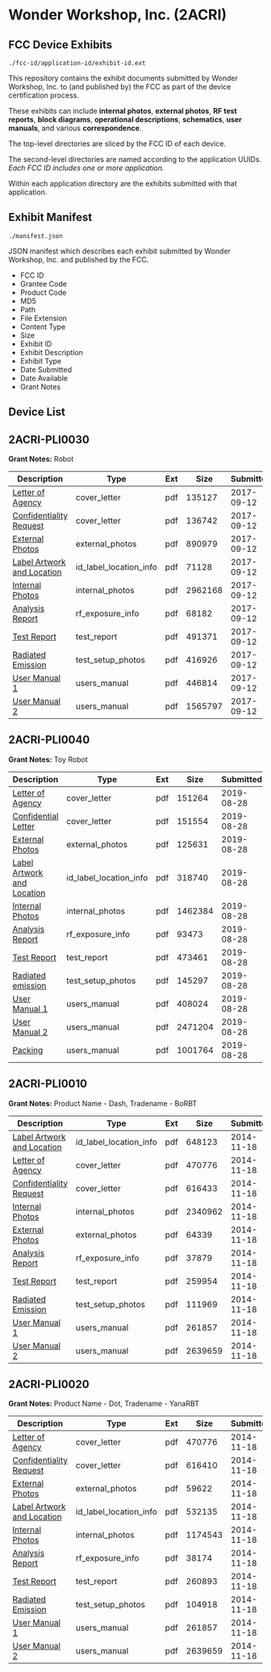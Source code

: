 # Wonder Workshop, Inc. (2ACRI)
## FCC Device Exhibits

```
./fcc-id/application-id/exhibit-id.ext
```

This repository contains the exhibit documents submitted by Wonder Workshop, Inc. to (and published by) the FCC as part of the device certification process.

These exhibits can include **internal photos**, **external photos**, **RF test reports**, **block diagrams**, **operational descriptions**, **schematics**, **user manuals**, and various **correspondence**.

The top-level directories are sliced by the FCC ID of each device.

The second-level directories are named according to the application UUIDs. *Each FCC ID includes one or more application.*

Within each application directory are the exhibits submitted with that application. 

## Exhibit Manifest

```
./manifest.json
```

JSON manifest which describes each exhibit submitted by Wonder Workshop, Inc. and published by the FCC.

- FCC ID
- Grantee Code
- Product Code
- MD5
- Path
- File Extension
- Content Type
- Size
- Exhibit ID
- Exhibit Description
- Exhibit Type
- Date Submitted
- Date Available
- Grant Notes

## Device List
## 2ACRI-PLI0030
**Grant Notes:** Robot

| Description | Type | Ext | Size | Submitted | Available |
| ----------- | ---- | --- | ---- | --------- | --------- |
| [Letter of Agency](2ACRI-PLI0030/1b961c2a3bb193127e12e6e228e37ca1/3556383.pdf) | cover_letter | pdf | 135127 | 2017-09-12 | 2017-09-12 |
| [Confidentiality Request](2ACRI-PLI0030/1b961c2a3bb193127e12e6e228e37ca1/3556384.pdf) | cover_letter | pdf | 136742 | 2017-09-12 | 2017-09-12 |
| [External Photos](2ACRI-PLI0030/1b961c2a3bb193127e12e6e228e37ca1/3556390.pdf) | external_photos | pdf | 890979 | 2017-09-12 | 2018-03-12 |
| [Label Artwork and Location](2ACRI-PLI0030/1b961c2a3bb193127e12e6e228e37ca1/3556394.pdf) | id_label_location_info | pdf | 71128 | 2017-09-12 | 2017-09-12 |
| [Internal Photos](2ACRI-PLI0030/1b961c2a3bb193127e12e6e228e37ca1/3556391.pdf) | internal_photos | pdf | 2962168 | 2017-09-12 | 2018-03-12 |
| [Analysis Report](2ACRI-PLI0030/1b961c2a3bb193127e12e6e228e37ca1/3556395.pdf) | rf_exposure_info | pdf | 68182 | 2017-09-12 | 2017-09-12 |
| [Test Report](2ACRI-PLI0030/1b961c2a3bb193127e12e6e228e37ca1/3556388.pdf) | test_report | pdf | 491371 | 2017-09-12 | 2017-09-12 |
| [Radiated Emission](2ACRI-PLI0030/1b961c2a3bb193127e12e6e228e37ca1/3556389.pdf) | test_setup_photos | pdf | 416926 | 2017-09-12 | 2018-03-12 |
| [User Manual 1](2ACRI-PLI0030/1b961c2a3bb193127e12e6e228e37ca1/3556392.pdf) | users_manual | pdf | 446814 | 2017-09-12 | 2018-03-12 |
| [User Manual 2](2ACRI-PLI0030/1b961c2a3bb193127e12e6e228e37ca1/3556393.pdf) | users_manual | pdf | 1565797 | 2017-09-12 | 2018-03-12 |
## 2ACRI-PLI0040
**Grant Notes:** Toy Robot

| Description | Type | Ext | Size | Submitted | Available |
| ----------- | ---- | --- | ---- | --------- | --------- |
| [Letter of Agency](2ACRI-PLI0040/388115b29874c723b3a05b0516e4ede5/4417262.pdf) | cover_letter | pdf | 151264 | 2019-08-28 | 2019-08-28 |
| [Confidential Letter](2ACRI-PLI0040/388115b29874c723b3a05b0516e4ede5/4417263.pdf) | cover_letter | pdf | 151554 | 2019-08-28 | 2019-08-28 |
| [External Photos](2ACRI-PLI0040/388115b29874c723b3a05b0516e4ede5/4417269.pdf) | external_photos | pdf | 125631 | 2019-08-28 | 2019-08-28 |
| [Label Artwork and Location](2ACRI-PLI0040/388115b29874c723b3a05b0516e4ede5/4417271.pdf) | id_label_location_info | pdf | 318740 | 2019-08-28 | 2019-08-28 |
| [Internal Photos](2ACRI-PLI0040/388115b29874c723b3a05b0516e4ede5/4417270.pdf) | internal_photos | pdf | 1462384 | 2019-08-28 | 2019-08-28 |
| [Analysis Report](2ACRI-PLI0040/388115b29874c723b3a05b0516e4ede5/4417274.pdf) | rf_exposure_info | pdf | 93473 | 2019-08-28 | 2019-08-28 |
| [Test Report](2ACRI-PLI0040/388115b29874c723b3a05b0516e4ede5/4417267.pdf) | test_report | pdf | 473461 | 2019-08-28 | 2019-08-28 |
| [Radiated emission](2ACRI-PLI0040/388115b29874c723b3a05b0516e4ede5/4417268.pdf) | test_setup_photos | pdf | 145297 | 2019-08-28 | 2019-08-28 |
| [User Manual 1](2ACRI-PLI0040/388115b29874c723b3a05b0516e4ede5/4417272.pdf) | users_manual | pdf | 408024 | 2019-08-28 | 2019-08-28 |
| [User Manual 2](2ACRI-PLI0040/388115b29874c723b3a05b0516e4ede5/4417273.pdf) | users_manual | pdf | 2471204 | 2019-08-28 | 2019-08-28 |
| [Packing](2ACRI-PLI0040/388115b29874c723b3a05b0516e4ede5/4417284.pdf) | users_manual | pdf | 1001764 | 2019-08-28 | 2019-08-28 |
## 2ACRI-PLI0010
**Grant Notes:** Product Name - Dash, Tradename - BoRBT

| Description | Type | Ext | Size | Submitted | Available |
| ----------- | ---- | --- | ---- | --------- | --------- |
| [Label Artwork and Location](2ACRI-PLI0010/1107199da57848c11fdbd5ead3dc24ca/2448241.pdf) | id_label_location_info | pdf | 648123 | 2014-11-18 | 2014-11-18 |
| [Letter of Agency](2ACRI-PLI0010/1107199da57848c11fdbd5ead3dc24ca/2448231.pdf) | cover_letter | pdf | 470776 | 2014-11-18 | 2014-11-18 |
| [Confidentiality Request](2ACRI-PLI0010/1107199da57848c11fdbd5ead3dc24ca/2448232.pdf) | cover_letter | pdf | 616433 | 2014-11-18 | 2014-11-18 |
| [Internal Photos](2ACRI-PLI0010/1107199da57848c11fdbd5ead3dc24ca/2448240.pdf) | internal_photos | pdf | 2340962 | 2014-11-18 | 2015-01-02 |
| [External Photos](2ACRI-PLI0010/1107199da57848c11fdbd5ead3dc24ca/2448239.pdf) | external_photos | pdf | 64339 | 2014-11-18 | 2015-01-02 |
| [Analysis Report](2ACRI-PLI0010/1107199da57848c11fdbd5ead3dc24ca/2448242.pdf) | rf_exposure_info | pdf | 37879 | 2014-11-18 | 2014-11-18 |
| [Test Report](2ACRI-PLI0010/1107199da57848c11fdbd5ead3dc24ca/2448243.pdf) | test_report | pdf | 259954 | 2014-11-18 | 2014-11-18 |
| [Radiated Emission](2ACRI-PLI0010/1107199da57848c11fdbd5ead3dc24ca/2448238.pdf) | test_setup_photos | pdf | 111969 | 2014-11-18 | 2015-01-02 |
| [User Manual 1](2ACRI-PLI0010/1107199da57848c11fdbd5ead3dc24ca/2448233.pdf) | users_manual | pdf | 261857 | 2014-11-18 | 2015-01-02 |
| [User Manual 2](2ACRI-PLI0010/1107199da57848c11fdbd5ead3dc24ca/2448234.pdf) | users_manual | pdf | 2639659 | 2014-11-18 | 2015-01-02 |
## 2ACRI-PLI0020
**Grant Notes:** Product Name - Dot, Tradename - YanaRBT

| Description | Type | Ext | Size | Submitted | Available |
| ----------- | ---- | --- | ---- | --------- | --------- |
| [Letter of Agency](2ACRI-PLI0020/bff5009732e877f6f5813b713613d89d/2448231.pdf) | cover_letter | pdf | 470776 | 2014-11-18 | 2014-11-18 |
| [Confidentiality Request](2ACRI-PLI0020/bff5009732e877f6f5813b713613d89d/2448289.pdf) | cover_letter | pdf | 616410 | 2014-11-18 | 2014-11-18 |
| [External Photos](2ACRI-PLI0020/bff5009732e877f6f5813b713613d89d/2448296.pdf) | external_photos | pdf | 59622 | 2014-11-18 | 2015-01-02 |
| [Label Artwork and Location](2ACRI-PLI0020/bff5009732e877f6f5813b713613d89d/2448298.pdf) | id_label_location_info | pdf | 532135 | 2014-11-18 | 2014-11-18 |
| [Internal Photos](2ACRI-PLI0020/bff5009732e877f6f5813b713613d89d/2448297.pdf) | internal_photos | pdf | 1174543 | 2014-11-18 | 2015-01-02 |
| [Analysis Report](2ACRI-PLI0020/bff5009732e877f6f5813b713613d89d/2448299.pdf) | rf_exposure_info | pdf | 38174 | 2014-11-18 | 2014-11-18 |
| [Test Report](2ACRI-PLI0020/bff5009732e877f6f5813b713613d89d/2448300.pdf) | test_report | pdf | 260893 | 2014-11-18 | 2014-11-18 |
| [Radiated Emission](2ACRI-PLI0020/bff5009732e877f6f5813b713613d89d/2448295.pdf) | test_setup_photos | pdf | 104918 | 2014-11-18 | 2015-01-02 |
| [User Manual 1](2ACRI-PLI0020/bff5009732e877f6f5813b713613d89d/2448233.pdf) | users_manual | pdf | 261857 | 2014-11-18 | 2015-01-02 |
| [User Manual 2](2ACRI-PLI0020/bff5009732e877f6f5813b713613d89d/2448234.pdf) | users_manual | pdf | 2639659 | 2014-11-18 | 2015-01-02 |
